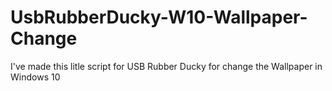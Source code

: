 # UsbRubberDucky-W10-Wallpaper-Change
I've made this litle script for USB Rubber Ducky for change the Wallpaper in Windows 10
